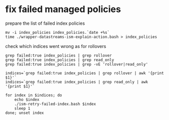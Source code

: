 # fix failed managed policies

prepare the list of failed index policies

    mv -i index_policies index_policies.`date +%s`
    time ./wrapper-datastreams-ism-explain-action.bash > index_policies

<!--
just in case

	grep 'retry failed:true' failed_policies
-->

check which indices went wrong as for rollovers

	grep failed:true index_policies | grep rollover
	grep failed:true index_policies | grep read_only
	grep failed:true index_policies | grep -vE 'rollover|read_only'

	indices=`grep failed:true index_policies | grep rollover | awk '{print $1}'`
	indices=`grep failed:true index_policies | grep read_only | awk '{print $1}'`

	for index in $indices; do
		echo $index
		./ism-retry-failed-index.bash $index
		sleep 1
	done; unset index

